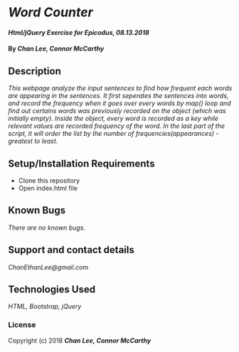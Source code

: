 # _Word Counter_

#### _Html/jQuery Exercise for Epicodus, 08.13.2018_

#### By _**Chan Lee, Connor McCarthy**_

## Description

_This webpage analyze the input sentences to find how frequent each words are appearing in the sentences. It first seperates the sentences into words, and record the frequency when it goes over every words by map() loop and find out certains words was previously recorded on the object (which was initially empty). Inside the object, every word is recorded as a key while relevant values are recorded frequency of the word. In the last part of the script, it will order the list by the number of frequencies(appearances) - greatest to least._

## Setup/Installation Requirements

* Clone this repository
* Open index.html file

## Known Bugs

_There are no known bugs._

## Support and contact details

_ChanEthanLee@gmail.com_

## Technologies Used

_HTML, Bootstrap, jQuery_

### License

Copyright (c) 2018 **_Chan Lee, Connor McCarthy_**
